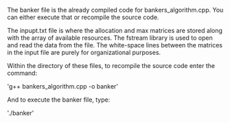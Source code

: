The banker file is the already compiled code for bankers_algorithm.cpp. You can either execute that or recompile the source code. 

The inpupt.txt file is where the allocation and max matrices are stored along with the array of available resources. The fstream library is used to open and read the data from the file. The white-space lines between the matrices in the input file are purely for organizational purposes.

Within the directory of these files, to recompile the source code enter the command:

'g++ bankers_algorithm.cpp -o banker'

And to execute the banker file, type:

'./banker'